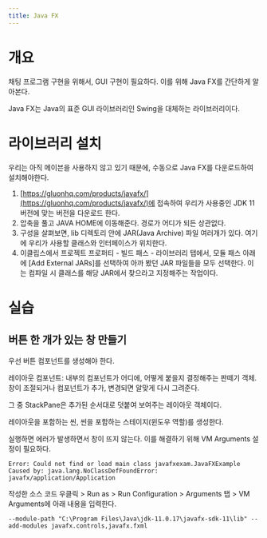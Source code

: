 ```yaml
---
title: Java FX
---
```


# 개요
채팅 프로그램 구현을 위해서, GUI 구현이 필요하다. 이를 위해 Java FX를 간단하게 알아본다.

Java FX는 Java의 표준 GUI 라이브러리인 Swing을 대체하는 라이브러리이다.

# 라이브러리 설치
우리는 아직 메이븐을 사용하지 않고 있기 때문에, 수동으로 Java FX를 다운로드하여 설치해야한다.

1. [https://gluonhq.com/products/javafx/](https://gluonhq.com/products/javafx/)에 접속하여 우리가 사용중인 JDK 11 버전에 맞는 버전을 다운로드 한다.
2. 압축을 풀고 JAVA HOME에 이동해준다. 경로가 어디가 되든 상관없다.
3. 구성을 살펴보면, lib 디렉토리 안에 JAR(Java Archive) 파일 여러개가 있다. 여기에 우리가 사용할 클래스와 인터페이스가 위치한다.
4. 이클립스에서 프로젝트 프로퍼티 - 빌드 패스 - 라이브러리 탭에서, 모듈 패스 아래에 [Add External JARs]를 선택하여 아까 봤던 JAR 파일들을 모두 선택한다. 이는 컴파일 시 클래스를 해당 JAR에서 찾으라고 지정해주는 작업이다.

# 실습
## 버튼 한 개가 있는 창 만들기
우선 버튼 컴포넌트를 생성해야 한다.

레이아웃 컴포넌트: 내부의 컴포넌트가 어디에, 어떻게 붙을지 결정해주는 판떼기 객체. 창이 조절되거나 컴포넌트가 추가, 변경되면 알맞게 다시 그려준다.

그 중 StackPane은 추가된 순서대로 덧붙여 보여주는 레이아웃 객체이다.

레이아웃을 포함하는 씬, 씬을 포함하는 스테이지(윈도우 역할)를 생성한다.

실행하면 에러가 발생하면서 창이 뜨지 않는다.
이를 해결하기 위해 VM Arguments 설정이 필요하다.

```
Error: Could not find or load main class javafxexam.JavaFXExample
Caused by: java.lang.NoClassDefFoundError: javafx/application/Application
```

작성한 소스 코드 우클릭 > Run as > Run Configuration > Arguments 탭 > VM Arguments에 아래 내용을 입력한다.
```
--module-path "C:\Program Files\Java\jdk-11.0.17\javafx-sdk-11\lib" --add-modules javafx.controls,javafx.fxml
```
